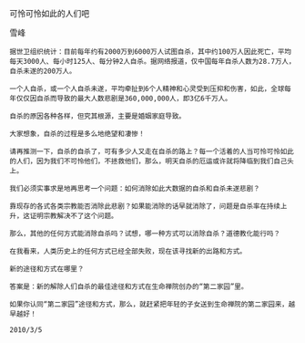 可怜可怜如此的人们吧

雪峰


    据世卫组织统计：目前每年约有2000万到6000万人试图自杀，其中约100万人因此死亡，平均每天3000人、每小时125人、每分钟2人自杀。据网络报道，仅中国每年自杀人数为28.7万人，自杀未遂的200万人。

    一个人自杀，或一个人自杀未遂，平均牵扯到6个人精神和心灵受到压抑和伤害，如此，全球每年仅仅因自杀而导致的最大人数悲剧是360,000,000人，即3亿6千万人。

    自杀的原因各种各样，但究其根源，主要是婚姻家庭导致。

    大家想象，自杀的过程是多么地绝望和凄惨！

    请再推测一下，自杀的自杀了，可有多少人又走在自杀的路上？每一个活着的人当可怜可怜如此的人们，因为我们不可怜他们，不拯救他们，那么，明天自杀的厄运或许就将降临到我们自己头上。

    我们必须实事求是地再思考一个问题：如何消除如此大数据的自杀和自杀未遂悲剧？

    靠现存的各式各类宗教能否消除此悲剧？如果能消除的话早就消除了，问题是自杀率在持续上升，这证明宗教解决不了这个问题。

    那么，其他的任何方式能消除自杀吗？试想，哪一种方式可以消除自杀？道德教化能行吗？

    在我看来，人类历史上的任何方式已经全部失败，现在该寻找新的出路和方式。

    新的途径和方式在哪里？

    答案是：新的解除人们自杀的最佳途径和方式在生命禅院创办的“第二家园”里。

    如果你认同“第二家园”途径和方式，那么，就赶紧把年轻的子女送到生命禅院的第二家园来，越早越好！

    2010/3/5



